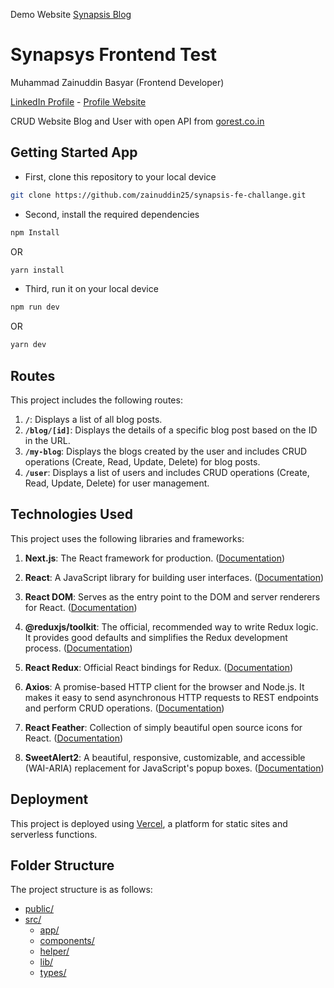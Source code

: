 Demo Website [Synapsis Blog](https://synapsis-fe-blog.vercel.app/)

# Synapsys Frontend Test

Muhammad Zainuddin Basyar (Frontend Developer)

[LinkedIn Profile](https://www.linkedin.com/in/muhammad-zainuddin-basyar/) - [Profile Website](http://muh-zaan.my.id/)

CRUD Website Blog and User with open API from [gorest.co.in](https://gorest.co.in/)

## Getting Started App

- First, clone this repository to your local device

```bash
git clone https://github.com/zainuddin25/synapsis-fe-challange.git
```

- Second, install the required dependencies

```bash
npm Install
```

OR

```bash
yarn install
```

- Third, run it on your local device

```bash
npm run dev
```

OR

```bash
yarn dev
```

## Routes

This project includes the following routes:

1. **`/`**: Displays a list of all blog posts.
2. **`/blog/[id]`**: Displays the details of a specific blog post based on the ID in the URL.
3. **`/my-blog`**: Displays the blogs created by the user and includes CRUD operations (Create, Read, Update, Delete) for blog posts.
4. **`/user`**: Displays a list of users and includes CRUD operations (Create, Read, Update, Delete) for user management.

## Technologies Used

This project uses the following libraries and frameworks:

1. **Next.js**: The React framework for production. ([Documentation](https://nextjs.org/docs))

2. **React**: A JavaScript library for building user interfaces. ([Documentation](https://reactjs.org/docs/getting-started.html))

3. **React DOM**: Serves as the entry point to the DOM and server renderers for React. ([Documentation](https://reactjs.org/docs/react-dom.html))

4. **@reduxjs/toolkit**: The official, recommended way to write Redux logic. It provides good defaults and simplifies the Redux development process. ([Documentation](https://redux-toolkit.js.org/introduction/getting-started))

5. **React Redux**: Official React bindings for Redux. ([Documentation](https://react-redux.js.org/introduction/quick-start))

6. **Axios**: A promise-based HTTP client for the browser and Node.js. It makes it easy to send asynchronous HTTP requests to REST endpoints and perform CRUD operations. ([Documentation](https://axios-http.com/docs/intro))

7. **React Feather**: Collection of simply beautiful open source icons for React. ([Documentation](https://github.com/feathericons/react-feather))
8. **SweetAlert2**: A beautiful, responsive, customizable, and accessible (WAI-ARIA) replacement for JavaScript's popup boxes. ([Documentation](https://sweetalert2.github.io/))

## Deployment

This project is deployed using [Vercel](https://vercel.com/), a platform for static sites and serverless functions.

## Folder Structure

The project structure is as follows:

- [public/](https://github.com/zainuddin25/synapsis-fe-challange/tree/master/public)
- [src/](https://github.com/zainuddin25/synapsis-fe-challange/tree/master/src)
  - [app/](https://github.com/zainuddin25/synapsis-fe-challange/tree/master/src/app)
  - [components/](https://github.com/zainuddin25/synapsis-fe-challange/tree/master/src/components)
  - [helper/](https://github.com/zainuddin25/synapsis-fe-challange/tree/master/src/helper)
  - [lib/](https://github.com/zainuddin25/synapsis-fe-challange/tree/master/src/lib)
  - [types/](https://github.com/zainuddin25/synapsis-fe-challange/tree/master/src/types)

<!-- First, run the development server:

```bash
npm run dev
# or
yarn dev
# or
pnpm dev
# or
bun dev
```

Open [http://localhost:3000](http://localhost:3000) with your browser to see the result.

You can start editing the page by modifying `app/page.tsx`. The page auto-updates as you edit the file.

This project uses [`next/font`](https://nextjs.org/docs/basic-features/font-optimization) to automatically optimize and load Inter, a custom Google Font.

## Learn More

To learn more about Next.js, take a look at the following resources:

- [Next.js Documentation](https://nextjs.org/docs) - learn about Next.js features and API.
- [Learn Next.js](https://nextjs.org/learn) - an interactive Next.js tutorial.

You can check out [the Next.js GitHub repository](https://github.com/vercel/next.js/) - your feedback and contributions are welcome!

## Deploy on Vercel

The easiest way to deploy your Next.js app is to use the [Vercel Platform](https://vercel.com/new?utm_medium=default-template&filter=next.js&utm_source=create-next-app&utm_campaign=create-next-app-readme) from the creators of Next.js.

Check out our [Next.js deployment documentation](https://nextjs.org/docs/deployment) for more details. -->
